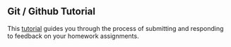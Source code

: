 ## Git / Github Tutorial

This [tutorial](https://github.com/FEWD87/git-github-tutorial/blob/master/git_github_updated.pdf) guides you through the process of submitting and responding to feedback on your homework assignments. 


